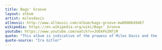 ```yaml
---
title: Bags' Groove
layout: album
artist: milesdavis
allmusic: http://www.allmusic.com/album/bags-groove-mw0000649467
wikipedia: https://en.wikipedia.org/wiki/Bags'_Groove
youtube: https://www.youtube.com/watch?v=JUGkPo2N7jM
quote: "This album is indicative of the prowess of Miles Davis and the rest of the Modern Jazz Giants; a collection of their best for 1954."
quote-source: "Ira Gitler"
---
```

